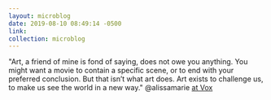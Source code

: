 ```yaml
---
layout: microblog
date: 2019-08-10 08:49:14 -0500
link: 
collection: microblog
---
```

"Art, a friend of mine is fond of saying, does not owe you anything. You might want a movie to contain a specific scene, or to end with your preferred conclusion. But that isn’t what art does. Art exists to challenge us, to make us see the world in a new way." @alissamarie [at Vox](https://www.vox.com/platform/amp/2018/9/13/17846986/first-man-flag-controversy-noah-patriotic#click=https://t.co/WqgKpZXPh5) 
